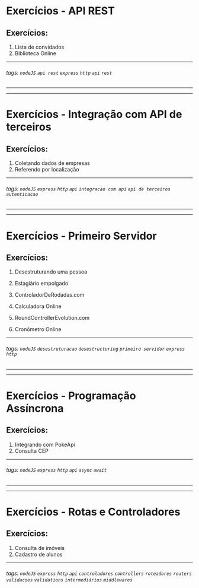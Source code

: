 # Exercícios - API REST

## Exercícios:

1. Lista de convidados
2. Biblioteca Online

---


###### tags: `nodeJS` `api rest` `express` `http` `api` `rest`


---
---

# Exercícios - Integração com API de terceiros

## Exercícios:

1. Coletando dados de empresas
2. Referendo por localização

---


###### tags: `nodeJS` `express` `http` `api` `integracao com api` `api de terceiros` `autenticacao`



---
---


# Exercícios - Primeiro Servidor

## Exercícios:

1. Desestruturando uma pessoa
2. Estagiário empolgado
3. ControladorDeRodadas.com
4. Calculadora Online



5. RoundControllerEvolution.com
6. Cronômetro Online

---


###### tags: `nodeJS` `desestruturacao` `desestructuring` `primeiro servidor` `express` `http`

---
---


# Exercícios - Programação Assíncrona

## Exercícios:

1. Integrando com PokeApi
2. Consulta CEP

---


###### tags: `nodeJS` `express` `http` `api` `async` `await`


---
---

# Exercícios - Rotas e Controladores

## Exercícios:

1. Consulta de imóveis
2. Cadastro de alunos

---


###### tags: `nodeJS` `express` `http` `api` `controladores` `controllers` `roteadores` `routers` `validacoes` `validations` `intermediários` `middlewares`
